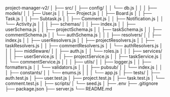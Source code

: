 project-manager-v2/
│
├── src/
│   ├── config/
│   │   └── db.js
│   │
│   ├── models/
│   │   ├── User.js
│   │   ├── Project.js
│   │   ├── Board.js
│   │   ├── Task.js
│   │   ├── Subtask.js
│   │   ├── Comment.js
│   │   ├── Notification.js
│   │   └── Activity.js
│   │
│   ├── schemas/
│   │   ├── index.js
│   │   ├── userSchema.js
│   │   ├── projectSchema.js
│   │   ├── taskSchema.js
│   │   ├── commentSchema.js
│   │   └── authSchema.js
│   │
│   ├── resolvers/
│   │   ├── index.js
│   │   ├── userResolvers.js
│   │   ├── projectResolvers.js
│   │   ├── taskResolvers.js
│   │   ├── commentResolvers.js
│   │   └── authResolvers.js
│   │
│   ├── middleware/
│   │   ├── auth.js
│   │   └── roles.js
│   │
│   ├── services/
│   │   ├── userService.js
│   │   ├── projectService.js
│   │   ├── taskService.js
│   │   └── commentService.js
│   │
│   ├── utils/
│   │   ├── logger.js
│   │   ├── formatters.js
│   │   └── validators.js
│   │
│   ├── pubsub/
│   │   └── index.js
│   │
│   ├── constants/
│   │   └── enums.js
│   │
│   └── app.js
│
├── tests/
│   ├── auth.test.js
│   ├── user.test.js
│   ├── project.test.js
│   ├── task.test.js
│   └── comment.test.js
│
├── scripts/
│   └── seed.js
│
├── .env
├── .gitignore
├── package.json
├── server.js
└── README.md
